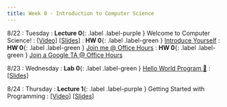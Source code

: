 ```yaml
---
title: Week 0 - Introduction to Computer Science
---
```


8/22 
: Tuesday
: **Lecture 0**{: .label .label-purple } Welcome to Computer Science!
  : [\[Video\]](https://www.youtube.com/watch?v=LBLDk-euCis) [\[Slides\]](https://www.slides.google.com/)
: **HW 0**{: .label .label-green } [Introduce Yourself](https://edstem.org/us/courses/41440/lessons/72128/slides/384251)
: **HW 0**{: .label .label-green } [Join me @ Office Hours](https://edstem.org/us/courses/41440/lessons/72128/slides/384250)
: **HW 0**{: .label .label-green } [Join a Google TA @ Office Hours](https://edstem.org/us/courses/41440/lessons/72128/slides/396595)

8/23
: Wednesday
: **Lab 0**{: .label .label-green } [Hello World Program 👋](https://edstem.org/us/courses/41440/lessons/70330/slides/376323) 
  : [\[Slides\]](https://edstem.org/us/courses/41440/lessons/70330/slides/400612)

8/24 
: Thursday
: **Lecture 1**{: .label .label-purple } Getting Started with Programming
  : [\[Video\]](https://www.youtube.com/watch?v=SfMrOnzBOng) [\[Slides\]](https://www.slides.google.com/)